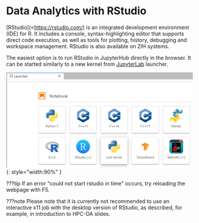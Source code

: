 # Data Analytics with RStudio

[RStudio](<https://rstudio.com/) is an integrated development environment (IDE) for R. It includes
a console, syntax-highlighting editor that supports direct code execution, as well as tools for
plotting, history, debugging and workspace management. RStudio is also available on ZIH systems.

The easiest option is to run RStudio in JupyterHub directly in the browser. It can be started
similarly to a new kernel from [JupyterLab](../access/jupyterhub.md#jupyterlab) launcher.

![RStudio launcher in JupyterHub](misc/data_analytics_with_rstudio_launcher.jpg)
{: style="width:90%" }

???tip
    If an error "could not start rstudio in time" occurs, try reloading the webpage with F5.

???note
    Please note that it is currently not recommended to use an interactive x11 job with the
    desktop version of RStudio, as described, for example, in introduction to HPC-DA slides.
